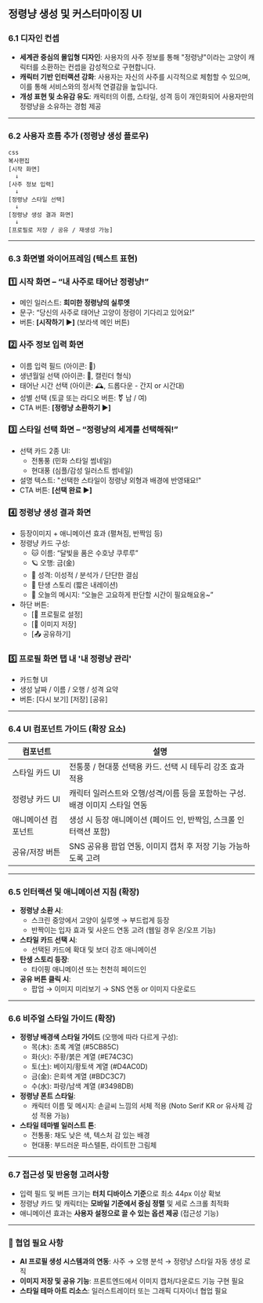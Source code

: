 ## 정령냥 생성 및 커스터마이징 UI

### 6.1 디자인 컨셉

- **세계관 중심의 몰입형 디자인**: 사용자의 사주 정보를 통해 "정령냥"이라는 고양이 캐릭터를 소환하는 컨셉을 감성적으로 구현합니다.
- **캐릭터 기반 인터랙션 강화**: 사용자는 자신의 사주를 시각적으로 체험할 수 있으며, 이를 통해 서비스와의 정서적 연결감을 높입니다.
- **개성 표현 및 소유감 유도**: 캐릭터의 이름, 스타일, 성격 등이 개인화되어 사용자만의 정령냥을 소유하는 경험 제공

---

### 6.2 사용자 흐름 추가 (정령냥 생성 플로우)

```
css
복사편집
[시작 화면]
  ↓
[사주 정보 입력]
  ↓
[정령냥 스타일 선택]
  ↓
[정령냥 생성 결과 화면]
  ↓
[프로필로 저장 / 공유 / 재생성 가능]

```

---

### 6.3 화면별 와이어프레임 (텍스트 표현)

### 1️⃣ 시작 화면 – “내 사주로 태어난 정령냥!”

- 메인 일러스트: **희미한 정령냥의 실루엣**
- 문구: “당신의 사주로 태어난 고양이 정령이 기다리고 있어요!”
- 버튼: **[시작하기 ▶]** (보라색 메인 버튼)

### 2️⃣ 사주 정보 입력 화면

- 이름 입력 필드 (아이콘: 👤)
- 생년월일 선택 (아이콘: 🎂, 캘린더 형식)
- 태어난 시간 선택 (아이콘: 🕰️, 드롭다운 - 간지 or 시간대)
- 성별 선택 (토글 또는 라디오 버튼: ⚧️ 남 / 여)
- CTA 버튼: **[정령냥 소환하기 ▶]**

### 3️⃣ 스타일 선택 화면 – “정령냥의 세계를 선택해줘!”

- 선택 카드 2종 UI:
  - 전통풍 (민화 스타일 썸네일)
  - 현대풍 (심플/감성 일러스트 썸네일)
- 설명 텍스트: "선택한 스타일이 정령냥 외형과 배경에 반영돼요!"
- CTA 버튼: **[선택 완료 ▶]**

### 4️⃣ 정령냥 생성 결과 화면

- 등장이미지 + 애니메이션 효과 (펼쳐짐, 반짝임 등)
- 정령냥 카드 구성:
  - 🐱 이름: “달빛을 품은 수호냥 쿠루루”
  - 🪐 오행: 금(金)
  - 📌 성격: 이성적 / 분석가 / 단단한 결심
  - 📖 탄생 스토리 (짧은 내레이션)
  - 💬 오늘의 메시지: “오늘은 고요하게 판단할 시간이 필요해요옹~”
- 하단 버튼:
  - [📸 프로필로 설정]
  - [💾 이미지 저장]
  - [📤 공유하기]

### 5️⃣ 프로필 화면 탭 내 '내 정령냥 관리'

- 카드형 UI
- 생성 날짜 / 이름 / 오행 / 성격 요약
- 버튼: [다시 보기] [저장] [공유]

---

### 6.4 UI 컴포넌트 가이드 (확장 요소)

| 컴포넌트            | 설명                                                                         |
| ------------------- | ---------------------------------------------------------------------------- |
| 스타일 카드 UI      | 전통풍 / 현대풍 선택용 카드. 선택 시 테두리 강조 효과 적용                   |
| 정령냥 카드 UI      | 캐릭터 일러스트와 오행/성격/이름 등을 포함하는 구성. 배경 이미지 스타일 연동 |
| 애니메이션 컴포넌트 | 생성 시 등장 애니메이션 (페이드 인, 반짝임, 스크롤 인터랙션 포함)            |
| 공유/저장 버튼      | SNS 공유용 팝업 연동, 이미지 캡처 후 저장 기능 가능하도록 고려               |

---

### 6.5 인터랙션 및 애니메이션 지침 (확장)

- **정령냥 소환 시**:
  - 스크린 중앙에서 고양이 실루엣 → 부드럽게 등장
  - 반짝이는 입자 효과 및 사운드 연동 고려 (웹일 경우 온/오프 기능)
- **스타일 카드 선택 시**:
  - 선택된 카드에 확대 및 보더 강조 애니메이션
- **탄생 스토리 등장**:
  - 타이핑 애니메이션 또는 천천히 페이드인
- **공유 버튼 클릭 시**:
  - 팝업 → 이미지 미리보기 → SNS 연동 or 이미지 다운로드

---

### 6.6 비주얼 스타일 가이드 (확장)

- **정령냥 배경색 스타일 가이드** (오행에 따라 다르게 구성):
  - 목(木): 초록 계열 (#5CB85C)
  - 화(火): 주황/붉은 계열 (#E74C3C)
  - 토(土): 베이지/황토색 계열 (#D4AC0D)
  - 금(金): 은회색 계열 (#BDC3C7)
  - 수(水): 파랑/남색 계열 (#3498DB)
- **정령냥 폰트 스타일**:
  - 캐릭터 이름 및 메시지: 손글씨 느낌의 서체 적용 (Noto Serif KR or 유사체 감성 적용 가능)
- **스타일 테마별 일러스트 톤**:
  - 전통풍: 채도 낮은 색, 텍스처 감 있는 배경
  - 현대풍: 부드러운 파스텔톤, 라이트한 그림체

---

### 6.7 접근성 및 반응형 고려사항

- 입력 필드 및 버튼 크기는 **터치 디바이스 기준**으로 최소 44px 이상 확보
- 정령냥 카드 및 캐릭터는 **모바일 기준에서 중심 정렬** 및 세로 스크롤 최적화
- 애니메이션 효과는 **사용자 설정으로 끌 수 있는 옵션 제공** (접근성 기능)

---

### 🔄 협업 필요 사항

- **AI 프로필 생성 시스템과의 연동**: 사주 → 오행 분석 → 정령냥 스타일 자동 생성 로직
- **이미지 저장 및 공유 기능**: 프론트엔드에서 이미지 캡처/다운로드 기능 구현 필요
- **스타일 테마 아트 리소스**: 일러스트레이터 또는 그래픽 디자이너 협업 필요
